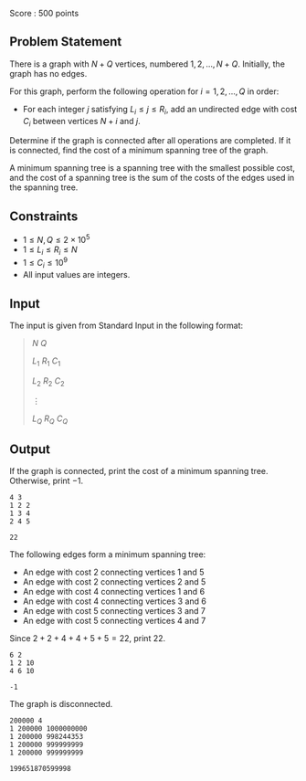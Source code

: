 Score : $500$ points

## Problem Statement

There is a graph with $N + Q$ vertices, numbered $1, 2, \ldots, N + Q$. Initially, the graph has no edges.

For this graph, perform the following operation for $i = 1, 2, \ldots, Q$ in order:

- For each integer $j$ satisfying $L_i \leq j \leq R_i$, add an undirected edge with cost $C_i$ between vertices $N + i$ and $j$.

Determine if the graph is connected after all operations are completed. If it is connected, find the cost of a minimum spanning tree of the graph.

A minimum spanning tree is a spanning tree with the smallest possible cost, and the cost of a spanning tree is the sum of the costs of the edges used in the spanning tree.

## Constraints

- $1 \leq N, Q \leq 2 \times 10^5$
- $1 \leq L_i \leq R_i \leq N$
- $1 \leq C_i \leq 10^9$
- All input values are integers.

## Input

The input is given from Standard Input in the following format:

> $N$ $Q$
> 
> $L_1$ $R_1$ $C_1$
> 
> $L_2$ $R_2$ $C_2$
> 
> $\vdots$
> 
> $L_Q$ $R_Q$ $C_Q$

## Output

If the graph is connected, print the cost of a minimum spanning tree. Otherwise, print $-1$.

```input1
4 3
1 2 2
1 3 4
2 4 5
```

```output1
22
```

The following edges form a minimum spanning tree:

- An edge with cost $2$ connecting vertices $1$ and $5$
- An edge with cost $2$ connecting vertices $2$ and $5$
- An edge with cost $4$ connecting vertices $1$ and $6$
- An edge with cost $4$ connecting vertices $3$ and $6$
- An edge with cost $5$ connecting vertices $3$ and $7$
- An edge with cost $5$ connecting vertices $4$ and $7$

Since $2 + 2 + 4 + 4 + 5 + 5 = 22$, print $22$.

```input2
6 2
1 2 10
4 6 10
```

```output2
-1
```

The graph is disconnected.

```input3
200000 4
1 200000 1000000000
1 200000 998244353
1 200000 999999999
1 200000 999999999
```

```output3
199651870599998
```